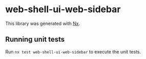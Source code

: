# web-shell-ui-web-sidebar

This library was generated with [Nx](https://nx.dev).

## Running unit tests

Run `nx test web-shell-ui-web-sidebar` to execute the unit tests.
